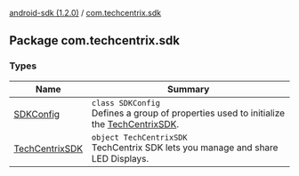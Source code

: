 [android-sdk (1.2.0)](../index.md) / [com.techcentrix.sdk](./index.md)

## Package com.techcentrix.sdk

### Types

| Name | Summary |
|---|---|
| [SDKConfig](-s-d-k-config/index.md) | `class SDKConfig`<br>Defines a group of properties used to initialize the [TechCentrixSDK](-tech-centrix-s-d-k/index.md). |
| [TechCentrixSDK](-tech-centrix-s-d-k/index.md) | `object TechCentrixSDK`<br>TechCentrix SDK lets you manage and share LED Displays. |
